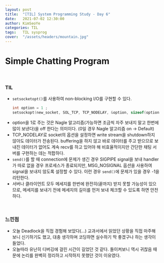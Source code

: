 ```yaml
---
layout: post
title:  "[TIL] System Programming Study - Day 6"
date:   2021-07-02 12:30:00
author: KimSeoYe
categories: TIL
tags:   TIL sysprog
cover:  "/assets/headers/mountain.jpg"
---
```

# Simple Chatting Program

<br>

### TIL

- `setsocketopt()`를 사용하여 non-blocking I/O를 구현할 수 있다.
    ```c
    int option = 1 ;
    setsockopt(new_socket, SOL_TCP, TCP_NODELAY, &option, sizeof(option)) ;
    ```
- option을 1로 주는 것은 Nagle 알고리즘(가능하면 조금씩 자주 보내지 말고 한번에 많이 보낸다)을 off 한다는 의미이다. (0일 경우 Nagle 알고리즘 on -> Default)
- TCP_NODELAY로 socket의 옵션을 설정하면 write stream을 shutdown하지 않아도 데이터가 전송된다. buffering을 하지 않고 바로 데이터를 주고 받으므로 보내진 데이터가 없어도 계속 recv를 하고 있어야 해 비효율적이지만 간단한 채팅 서버를 구현하는 데는 적합하다.
- `send()`를 할 때 connection에 문제가 생긴 경우 SIGPIPE signal을 보내 handler가 따로 없을 경우 프로세스가 종료되지만, MSG_NOSIGNAL 옵션을 사용하여 signal을 보내지 않도록 설정할 수 있다. 이런 경우 `send()`에 문제가 있을 경우 -1을 리턴한다.
- 서버나 클라이언트 모두 메세지를 한번에 완전히(끝까지) 받지 못할 가능성이 있으므로, 메세지를 보내기 전에 메세지의 길이를 먼저 보내 체크할 수 있도록 하면 안전하다.

<br>

### 느낀점
- 오늘 Deadlock을 직접 경험해 보았다(...) 교과서에서 읽었던 상황을 직접 마주해보니 신기하기도 했고, 대충 생각하며 코딩하면 실수하기 딱 좋겠구나 하는 생각이 들었다.
- 오늘따라 유난히 디버깅에 걸린 시간이 길었던 것 같다. 돌이켜보니 역시 귀찮음 때문에 논리를 완벽히 정리하고 시작하지 못했던 것이 이유였다. 